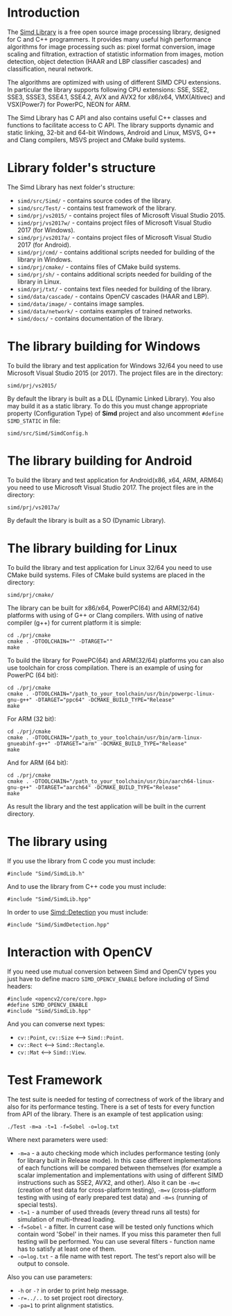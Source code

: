 Introduction
============

The [Simd Library](http://simd.sourceforge.net) is a free open source image processing library, designed for C and C++ programmers. 
It provides many useful high performance algorithms for image processing such as: 
pixel format conversion, image scaling and filtration, extraction of statistic information from images, motion detection,
object detection (HAAR and LBP classifier cascades) and classification, neural network.

The algorithms are optimized with using of different SIMD CPU extensions. 
In particular the library supports following CPU extensions: 
SSE, SSE2, SSE3, SSSE3, SSE4.1, SSE4.2, AVX and AVX2 for x86/x64, VMX(Altivec) and VSX(Power7) for PowerPC, NEON for ARM.

The Simd Library has C API and also contains useful C++ classes and functions to facilitate access to C API. 
The library supports dynamic and static linking, 32-bit and 64-bit Windows, Android and Linux, 
MSVS, G++ and Clang compilers, MSVS project and CMake build systems.

Library folder's structure
==========================

The Simd Library has next folder's structure:

* `simd/src/Simd/` - contains source codes of the library.
* `simd/src/Test/` - contains test framework of the library.
* `simd/prj/vs2015/` - contains project files of Microsoft Visual Studio 2015.
* `simd/prj/vs2017w/` - contains project files of Microsoft Visual Studio 2017 (for Windows).
* `simd/prj/vs2017a/` - contains project files of Microsoft Visual Studio 2017 (for Android).
* `simd/prj/cmd/` - contains additional scripts needed for building of the library in Windows.
* `simd/prj/cmake/` - contains files of CMake build systems.
* `simd/prj/sh/` - contains additional scripts needed for building of the library in Linux.
* `simd/prj/txt/` - contains text files needed for building of the library.
* `simd/data/cascade/` - contains OpenCV cascades (HAAR and LBP).
* `simd/data/image/` - contains image samples.
* `simd/data/network/` - contains examples of trained networks.
* `simd/docs/` - contains documentation of the library.

The library building for Windows
================================

To build the library and test application for Windows 32/64 you need to use Microsoft Visual Studio 2015 (or 2017). 
The project files are in the directory: 

`simd/prj/vs2015/`

By default the library is built as a DLL (Dynamic Linked Library).
You also may build it as a static library. 
To do this you must change appropriate property (Configuration Type) of **Simd** project and also uncomment `#define SIMD_STATIC` in file:

`simd/src/Simd/SimdConfig.h`

The library building for Android
================================

To build the library and test application for Android(x86, x64, ARM, ARM64) you need to use Microsoft Visual Studio 2017. 
The project files are in the directory: 

`simd/prj/vs2017a/`

By default the library is built as a SO (Dynamic Library).

The library building for Linux
==============================

To build the library and test application for Linux 32/64 you need to use CMake build systems.
Files of CMake build systems are placed in the directory:

`simd/prj/cmake/`
	
The library can be built for x86/x64, PowerPC(64) and ARM(32/64) platforms with using of G++ or Clang compilers.
With using of native compiler (g++) for current platform it is simple:

	cd ./prj/cmake
	cmake . -DTOOLCHAIN="" -DTARGET=""
	make
	
To build the library for PowePC(64) and ARM(32/64) platforms you can also use toolchain for cross compilation.
There is an example of using for PowerPC (64 bit):

	cd ./prj/cmake
	cmake . -DTOOLCHAIN="/path_to_your_toolchain/usr/bin/powerpc-linux-gnu-g++" -DTARGET="ppc64" -DCMAKE_BUILD_TYPE="Release"
	make
	
For ARM (32 bit):

	cd ./prj/cmake
	cmake . -DTOOLCHAIN="/path_to_your_toolchain/usr/bin/arm-linux-gnueabihf-g++" -DTARGET="arm" -DCMAKE_BUILD_TYPE="Release"
	make
	
And for ARM (64 bit):

    cd ./prj/cmake
    cmake . -DTOOLCHAIN="/path_to_your_toolchain/usr/bin/aarch64-linux-gnu-g++" -DTARGET="aarch64" -DCMAKE_BUILD_TYPE="Release"
    make

As result the library and the test application will be built in the current directory.

The library using
=================

If you use the library from C code you must include:
	
    #include "Simd/SimdLib.h"

And to use the library from C++ code you must include:

    #include "Simd/SimdLib.hpp"

In order to use [Simd::Detection](http://simd.sourceforge.net/help/struct_simd_1_1_detection.html) you must include:

    #include "Simd/SimdDetection.hpp"
	
Interaction with OpenCV
=======================

If you need use mutual conversion between Simd and OpenCV types you just have to define macro `SIMD_OPENCV_ENABLE` before including of Simd headers:
    
    #include <opencv2/core/core.hpp>
    #define SIMD_OPENCV_ENABLE
    #include "Simd/SimdLib.hpp"

And you can converse next types:
	
* `cv::Point`, `cv::Size` <--> `Simd::Point`.
* `cv::Rect` <--> `Simd::Rectangle`.
* `cv::Mat` <--> `Simd::View`.
	
Test Framework
==============

The test suite is needed for testing of correctness of work of the library and also for its performance testing.
There is a set of tests for every function from API of the library. 
There is an example of test application using:

	./Test -m=a -t=1 -f=Sobel -o=log.txt

Where next parameters were used:

* `-m=a` - a auto checking mode which includes performance testing (only for library built in Release mode). 
In this case different implementations of each functions will be compared between themselves 
(for example a scalar implementation and implementations with using of different SIMD instructions such as SSE2, AVX2, and other).
Also it can be `-m=c` (creation of test data for cross-platform testing), `-m=v` (cross-platform testing with using of early prepared test data)
and `-m=s` (running of special tests).
* `-t=1` - a number of used threads (every thread runs all tests) for simulation of multi-thread loading.
* `-f=Sobel` - a filter. In current case will be tested only functions which contain word 'Sobel' in their names. 
If you miss this parameter then full testing will be performed.
You can use several filters - function name has to satisfy at least one of them.
* `-o=log.txt` - a file name with test report. The test's report also will be output to console.
    
Also you can use parameters:

* `-h` or `-?` in order to print help message.
* `-r=../..` to set project root directory.
* `-pa=1` to print alignment statistics.
	

